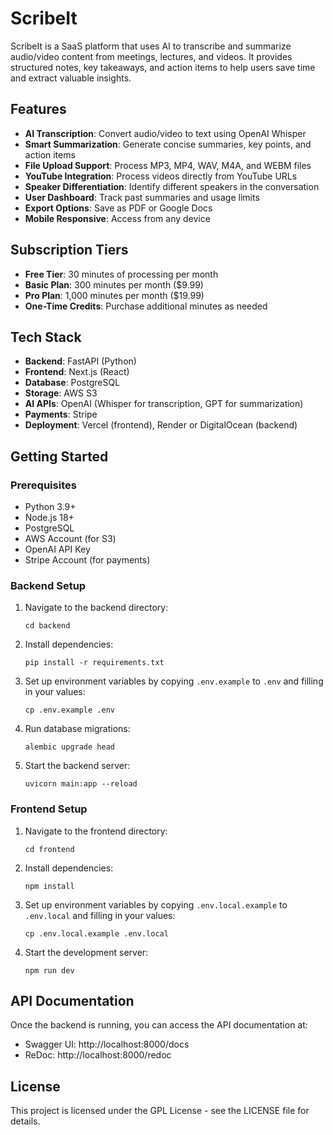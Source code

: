 # ScribeIt

ScribeIt is a SaaS platform that uses AI to transcribe and summarize audio/video content from meetings, lectures, and videos. It provides structured notes, key takeaways, and action items to help users save time and extract valuable insights.

## Features

- **AI Transcription**: Convert audio/video to text using OpenAI Whisper
- **Smart Summarization**: Generate concise summaries, key points, and action items
- **File Upload Support**: Process MP3, MP4, WAV, M4A, and WEBM files
- **YouTube Integration**: Process videos directly from YouTube URLs
- **Speaker Differentiation**: Identify different speakers in the conversation
- **User Dashboard**: Track past summaries and usage limits
- **Export Options**: Save as PDF or Google Docs
- **Mobile Responsive**: Access from any device

## Subscription Tiers

- **Free Tier**: 30 minutes of processing per month
- **Basic Plan**: 300 minutes per month ($9.99)
- **Pro Plan**: 1,000 minutes per month ($19.99)
- **One-Time Credits**: Purchase additional minutes as needed

## Tech Stack

- **Backend**: FastAPI (Python)
- **Frontend**: Next.js (React)
- **Database**: PostgreSQL
- **Storage**: AWS S3
- **AI APIs**: OpenAI (Whisper for transcription, GPT for summarization)
- **Payments**: Stripe
- **Deployment**: Vercel (frontend), Render or DigitalOcean (backend)

## Getting Started

### Prerequisites

- Python 3.9+
- Node.js 18+
- PostgreSQL
- AWS Account (for S3)
- OpenAI API Key
- Stripe Account (for payments)

### Backend Setup

1. Navigate to the backend directory:
   ```
   cd backend
   ```

2. Install dependencies:
   ```
   pip install -r requirements.txt
   ```

3. Set up environment variables by copying `.env.example` to `.env` and filling in your values:
   ```
   cp .env.example .env
   ```

4. Run database migrations:
   ```
   alembic upgrade head
   ```

5. Start the backend server:
   ```
   uvicorn main:app --reload
   ```

### Frontend Setup

1. Navigate to the frontend directory:
   ```
   cd frontend
   ```

2. Install dependencies:
   ```
   npm install
   ```

3. Set up environment variables by copying `.env.local.example` to `.env.local` and filling in your values:
   ```
   cp .env.local.example .env.local
   ```

4. Start the development server:
   ```
   npm run dev
   ```

## API Documentation

Once the backend is running, you can access the API documentation at:
- Swagger UI: http://localhost:8000/docs
- ReDoc: http://localhost:8000/redoc

## License

This project is licensed under the GPL License - see the LICENSE file for details. 

